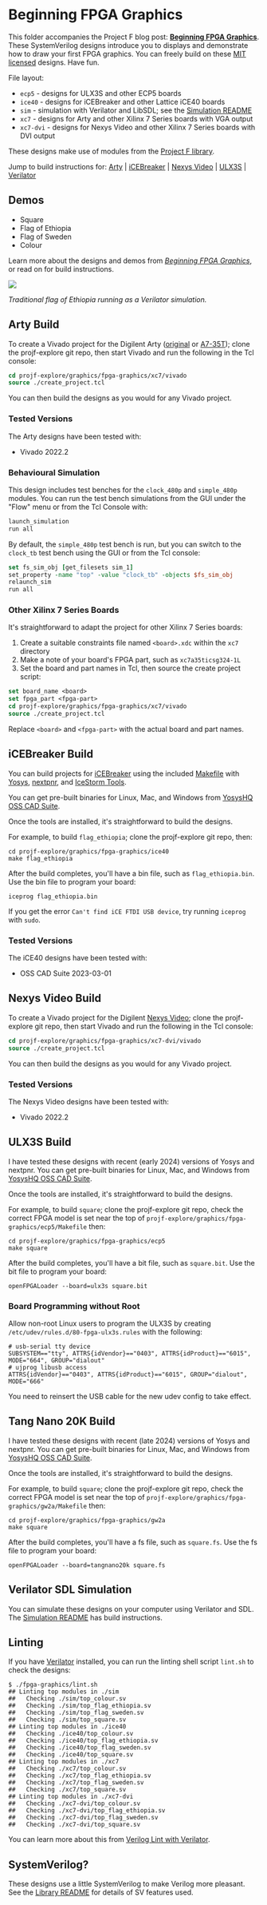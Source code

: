 # Beginning FPGA Graphics

This folder accompanies the Project F blog post: **[Beginning FPGA Graphics](https://projectf.io/posts/fpga-graphics/)**. These SystemVerilog designs introduce you to displays and demonstrate how to draw your first FPGA graphics. You can freely build on these [MIT licensed](../../LICENSE) designs. Have fun.

File layout:

* `ecp5` - designs for ULX3S and other ECP5 boards
* `ice40` - designs for iCEBreaker and other Lattice iCE40 boards
* `sim` - simulation with Verilator and LibSDL; see the [Simulation README](sim/README.md)
* `xc7` - designs for Arty and other Xilinx 7 Series boards with VGA output
* `xc7-dvi` - designs for Nexys Video and other Xilinx 7 Series boards with DVI output

These designs make use of modules from the [Project F library](../../lib/).

Jump to build instructions for: [Arty](#arty-build) | [iCEBreaker](#icebreaker-build) | [Nexys Video](#nexys-video-build) | [ULX3S](#ulx3s-build) | [Verilator](sim/README.md)

## Demos

* Square
* Flag of Ethiopia
* Flag of Sweden
* Colour

Learn more about the designs and demos from _[Beginning FPGA Graphics](https://projectf.io/posts/fpga-graphics/)_, or read on for build instructions.

![](../../doc/img/flag_ethiopia.png?raw=true "")

_Traditional flag of Ethiopia running as a Verilator simulation._

## Arty Build

To create a Vivado project for the Digilent Arty ([original](https://digilent.com/reference/programmable-logic/arty/reference-manual) or [A7-35T](https://reference.digilentinc.com/reference/programmable-logic/arty-a7/reference-manual)); clone the projf-explore git repo, then start Vivado and run the following in the Tcl console:

```tcl
cd projf-explore/graphics/fpga-graphics/xc7/vivado
source ./create_project.tcl
```

You can then build the designs as you would for any Vivado project.

### Tested Versions

The Arty designs have been tested with:

* Vivado 2022.2

### Behavioural Simulation

This design includes test benches for the `clock_480p` and `simple_480p` modules. You can run the test bench simulations from the GUI under the "Flow" menu or from the Tcl Console with:

```tcl
launch_simulation
run all
```

By default, the `simple_480p` test bench is run, but you can switch to the `clock_tb` test bench using the GUI or from the Tcl console:

```tcl
set fs_sim_obj [get_filesets sim_1]
set_property -name "top" -value "clock_tb" -objects $fs_sim_obj
relaunch_sim
run all
```

### Other Xilinx 7 Series Boards

It's straightforward to adapt the project for other Xilinx 7 Series boards:

1. Create a suitable constraints file named `<board>.xdc` within the `xc7` directory
2. Make a note of your board's FPGA part, such as `xc7a35ticsg324-1L`
3. Set the board and part names in Tcl, then source the create project script:

```tcl
set board_name <board>
set fpga_part <fpga-part>
cd projf-explore/graphics/fpga-graphics/xc7/vivado
source ./create_project.tcl
```

Replace `<board>` and `<fpga-part>` with the actual board and part names.

## iCEBreaker Build

You can build projects for [iCEBreaker](https://docs.icebreaker-fpga.org/hardware/icebreaker/) using the included [Makefile](ice40/Makefile) with [Yosys](https://yosyshq.net/yosys/), [nextpnr](https://github.com/YosysHQ/nextpnr), and [IceStorm Tools](https://github.com/YosysHQ/icestorm).

You can get pre-built binaries for Linux, Mac, and Windows from [YosysHQ OSS CAD Suite](https://github.com/YosysHQ/oss-cad-suite-build).

Once the tools are installed, it's straightforward to build the designs.

For example, to build `flag_ethiopia`; clone the projf-explore git repo, then:

```shell
cd projf-explore/graphics/fpga-graphics/ice40
make flag_ethiopia
```

After the build completes, you'll have a bin file, such as `flag_ethiopia.bin`. Use the bin file to program your board:

```shell
iceprog flag_ethiopia.bin
```

If you get the error `Can't find iCE FTDI USB device`, try running `iceprog` with `sudo`.

### Tested Versions

The iCE40 designs have been tested with:

* OSS CAD Suite 2023-03-01

## Nexys Video Build

To create a Vivado project for the Digilent [Nexys Video](https://digilent.com/reference/programmable-logic/nexys-video/reference-manual); clone the projf-explore git repo, then start Vivado and run the following in the Tcl console:

```tcl
cd projf-explore/graphics/fpga-graphics/xc7-dvi/vivado
source ./create_project.tcl
```

You can then build the designs as you would for any Vivado project.

### Tested Versions

The Nexys Video designs have been tested with:

* Vivado 2022.2

## ULX3S Build

I have tested these designs with recent (early 2024) versions of Yosys and nextpnr. You can get pre-built binaries for Linux, Mac, and Windows from [YosysHQ OSS CAD Suite](https://github.com/YosysHQ/oss-cad-suite-build).

Once the tools are installed, it's straightforward to build the designs.

For example, to build `square`; clone the projf-explore git repo, check the correct FPGA model is set near the top of `projf-explore/graphics/fpga-graphics/ecp5/Makefile` then:

```shell
cd projf-explore/graphics/fpga-graphics/ecp5
make square
```

After the build completes, you'll have a bit file, such as `square.bit`. Use the bit file to program your board:

```shell
openFPGALoader --board=ulx3s square.bit
```

### Board Programming without Root

Allow non-root Linux users to program the ULX3S by creating `/etc/udev/rules.d/80-fpga-ulx3s.rules` with the following:

```shell
# usb-serial tty device
SUBSYSTEM=="tty", ATTRS{idVendor}=="0403", ATTRS{idProduct}=="6015", MODE="664", GROUP="dialout"
# ujprog libusb access
ATTRS{idVendor}=="0403", ATTRS{idProduct}=="6015", GROUP="dialout", MODE="666"
```

You need to reinsert the USB cable for the new udev config to take effect.

## Tang Nano 20K Build

I have tested these designs with recent (late 2024) versions of Yosys and nextpnr. You can get pre-built binaries for Linux, Mac, and Windows from [YosysHQ OSS CAD Suite](https://github.com/YosysHQ/oss-cad-suite-build).

Once the tools are installed, it's straightforward to build the designs.

For example, to build `square`; clone the projf-explore git repo, check the correct FPGA model is set near the top of `projf-explore/graphics/fpga-graphics/gw2a/Makefile` then:

```shell
cd projf-explore/graphics/fpga-graphics/gw2a
make square
```

After the build completes, you'll have a fs file, such as `square.fs`. Use the fs file to program your board:

```shell
openFPGALoader --board=tangnano20k square.fs
```

## Verilator SDL Simulation

You can simulate these designs on your computer using Verilator and SDL. The [Simulation README](sim/README.md) has build instructions.

## Linting

If you have [Verilator](https://www.veripool.org/wiki/verilator) installed, you can run the linting shell script `lint.sh` to check the designs:

```shell
$ ./fpga-graphics/lint.sh
## Linting top modules in ./sim
##   Checking ./sim/top_colour.sv
##   Checking ./sim/top_flag_ethiopia.sv
##   Checking ./sim/top_flag_sweden.sv
##   Checking ./sim/top_square.sv
## Linting top modules in ./ice40
##   Checking ./ice40/top_colour.sv
##   Checking ./ice40/top_flag_ethiopia.sv
##   Checking ./ice40/top_flag_sweden.sv
##   Checking ./ice40/top_square.sv
## Linting top modules in ./xc7
##   Checking ./xc7/top_colour.sv
##   Checking ./xc7/top_flag_ethiopia.sv
##   Checking ./xc7/top_flag_sweden.sv
##   Checking ./xc7/top_square.sv
## Linting top modules in ./xc7-dvi
##   Checking ./xc7-dvi/top_colour.sv
##   Checking ./xc7-dvi/top_flag_ethiopia.sv
##   Checking ./xc7-dvi/top_flag_sweden.sv
##   Checking ./xc7-dvi/top_square.sv
```

You can learn more about this from [Verilog Lint with Verilator](https://projectf.io/posts/verilog-lint-with-verilator/).

## SystemVerilog?

These designs use a little SystemVerilog to make Verilog more pleasant. See the [Library README](../../lib/README.md#systemverilog) for details of SV features used.
